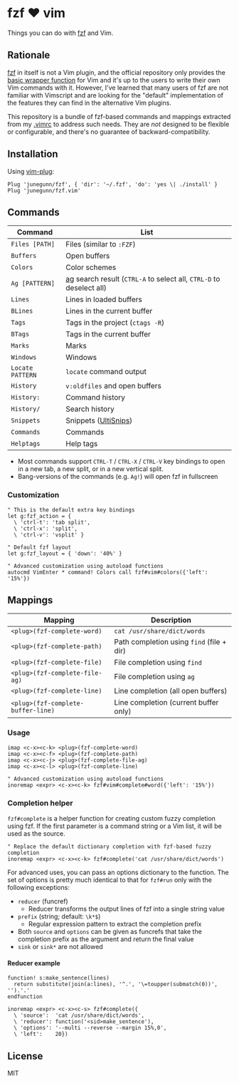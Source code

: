 fzf :heart: vim
===============

Things you can do with [fzf][fzf] and Vim.

Rationale
---------

[fzf][fzf] in itself is not a Vim plugin, and the official repository only
provides the [basic wrapper function][run] for Vim and it's up to the users to
write their own Vim commands with it. However, I've learned that many users of
fzf are not familiar with Vimscript and are looking for the "default"
implementation of the features they can find in the alternative Vim plugins.

This repository is a bundle of fzf-based commands and mappings extracted from
my [.vimrc][vimrc] to address such needs. They are *not* designed to be
flexible or configurable, and there's no guarantee of backward-compatibility.

Installation
------------

Using [vim-plug](https://github.com/junegunn/vim-plug):

```vim
Plug 'junegunn/fzf', { 'dir': '~/.fzf', 'do': 'yes \| ./install' }
Plug 'junegunn/fzf.vim'
```

Commands
--------

| Command          | List                                                                      |
| ---              | ---                                                                       |
| `Files [PATH]`   | Files (similar to `:FZF`)                                                 |
| `Buffers`        | Open buffers                                                              |
| `Colors`         | Color schemes                                                             |
| `Ag [PATTERN]`   | [ag][ag] search result (`CTRL-A` to select all, `CTRL-D` to deselect all) |
| `Lines`          | Lines in loaded buffers                                                   |
| `BLines`         | Lines in the current buffer                                               |
| `Tags`           | Tags in the project (`ctags -R`)                                          |
| `BTags`          | Tags in the current buffer                                                |
| `Marks`          | Marks                                                                     |
| `Windows`        | Windows                                                                   |
| `Locate PATTERN` | `locate` command output                                                   |
| `History`        | `v:oldfiles` and open buffers                                             |
| `History:`       | Command history                                                           |
| `History/`       | Search history                                                            |
| `Snippets`       | Snippets ([UltiSnips][us])                                                |
| `Commands`       | Commands                                                                  |
| `Helptags`       | Help tags                                                                 |

- Most commands support `CTRL-T` / `CTRL-X` / `CTRL-V` key
  bindings to open in a new tab, a new split, or in a new vertical split.
- Bang-versions of the commands (e.g. `Ag!`) will open fzf in fullscreen

### Customization

```vim
" This is the default extra key bindings
let g:fzf_action = {
  \ 'ctrl-t': 'tab split',
  \ 'ctrl-x': 'split',
  \ 'ctrl-v': 'vsplit' }

" Default fzf layout
let g:fzf_layout = { 'down': '40%' }

" Advanced customization using autoload functions
autocmd VimEnter * command! Colors call fzf#vim#colors({'left': '15%'})
```

Mappings
--------

| Mapping                            | Description                               |
| ---                                | ---                                       |
| `<plug>(fzf-complete-word)`        | `cat /usr/share/dict/words`               |
| `<plug>(fzf-complete-path)`        | Path completion using `find` (file + dir) |
| `<plug>(fzf-complete-file)`        | File completion using `find`              |
| `<plug>(fzf-complete-file-ag)`     | File completion using `ag`                |
| `<plug>(fzf-complete-line)`        | Line completion (all open buffers)        |
| `<plug>(fzf-complete-buffer-line)` | Line completion (current buffer only)     |

### Usage

```vim
imap <c-x><c-k> <plug>(fzf-complete-word)
imap <c-x><c-f> <plug>(fzf-complete-path)
imap <c-x><c-j> <plug>(fzf-complete-file-ag)
imap <c-x><c-l> <plug>(fzf-complete-line)

" Advanced customization using autoload functions
inoremap <expr> <c-x><c-k> fzf#vim#complete#word({'left': '15%'})
```

### Completion helper

`fzf#complete` is a helper function for creating custom fuzzy completion using
fzf. If the first parameter is a command string or a Vim list, it will be used
as the source.

```vim
" Replace the default dictionary completion with fzf-based fuzzy completion
inoremap <expr> <c-x><c-k> fzf#complete('cat /usr/share/dict/words')
```

For advanced uses, you can pass an options dictionary to the function. The set
of options is pretty much identical to that for `fzf#run` only with the
following exceptions:

- `reducer` (funcref)
    - Reducer transforms the output lines of fzf into a single string value
- `prefix` (string; default: `\k*$`)
    - Regular expression pattern to extract the completion prefix
- Both `source` and `options` can be given as funcrefs that take the
  completion prefix as the argument and return the final value
- `sink` or `sink*` are not allowed

#### Reducer example

```vim
function! s:make_sentence(lines)
  return substitute(join(a:lines), '^.', '\=toupper(submatch(0))', '').'.'
endfunction

inoremap <expr> <c-x><c-s> fzf#complete({
  \ 'source':  'cat /usr/share/dict/words',
  \ 'reducer': function('<sid>make_sentence'),
  \ 'options': '--multi --reverse --margin 15%,0',
  \ 'left':    20})
```

License
-------

MIT

[fzf]:   https://github.com/junegunn/fzf
[run]:   https://github.com/junegunn/fzf#usage-as-vim-plugin
[vimrc]: https://github.com/junegunn/dotfiles/blob/master/vimrc
[ag]:    https://github.com/ggreer/the_silver_searcher
[us]:    https://github.com/SirVer/ultisnips
